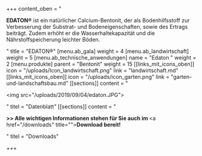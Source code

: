 +++
content_oben = "<p><strong>EDATON®</strong> ist ein natürlicher Calcium-Bentonit, der als Bodenhilfsstoff zur Verbesserung der Substrat- und Bodeneigenschaften, sowie des Ertrags beiträgt. Zudem erhöht er die Wasserhaltekapazität und die Nährstoffspeicherung leichter Böden.</p>"
title = "EDATON®"
[menu.ab_gala]
weight = 4
[menu.ab_landwirtschaft]
weight = 5
[menu.ab_technische_anwendungen]
name = "Edaton "
weight = 2
[menu.produkte]
parent = "Bentonit"
weight = 15
[[links_mit_icons_oben]]
icon = "/uploads/Icon_landwirtschaft.png"
link = "landwirtschaft.md"
[[links_mit_icons_oben]]
icon = "/uploads/icon_garten.png"
link = "garten-und-landschaftsbau.md"
[[sections]]
content = "<p><img src=\"/uploads/2019/09/04/edaton.JPG\"></p>"
titel = "Datenblatt"
[[sections]]
content = "<p><strong>&gt;&gt; Alle wichtigen Informationen stehen für Sie auch im </strong><a href=\"/downloads\" title=\"\"><strong>Download </strong></a><strong>bereit!</strong></p>"
titel = "Downloads"

+++
